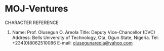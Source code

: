 # MOJ-Ventures
CHARACTER REFERENCE
1.	Name: Prof. Olusegun O. Areola
Title: Deputy Vice-Chancellor (DVC)
Address: Bells University of Technology, Ota, Ogun State, Nigeria.
Tel: +234(0)8062510086
E-mail: olusegunareola@yahoo.com
